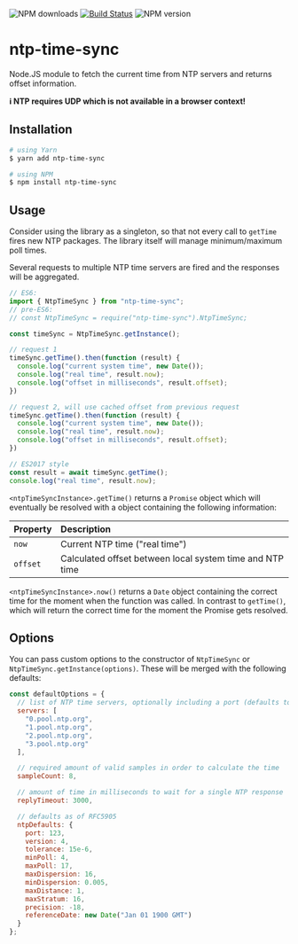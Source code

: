 ![NPM downloads](https://img.shields.io/npm/dt/ntp-time-sync.svg)
[![Build Status](https://github.com/buffcode/ntp-time-sync/actions/workflows/nodejs.yml/badge.svg)](https://github.com/buffcode/ntp-time-sync/actions)
![NPM version](https://img.shields.io/npm/v/ntp-time-sync)

# ntp-time-sync
Node.JS module to fetch the current time from NTP servers and returns offset information.

**:information_source: NTP requires UDP which is not available in a browser context!**

## Installation
```bash
# using Yarn
$ yarn add ntp-time-sync

# using NPM
$ npm install ntp-time-sync
```

## Usage
Consider using the library as a singleton, so that not every call to `getTime` fires new NTP packages.
The library itself will manage minimum/maximum poll times.

Several requests to multiple NTP time servers are fired and the responses will be aggregated.

```js
// ES6:
import { NtpTimeSync } from "ntp-time-sync";
// pre-ES6:
// const NtpTimeSync = require("ntp-time-sync").NtpTimeSync;

const timeSync = NtpTimeSync.getInstance();

// request 1
timeSync.getTime().then(function (result) {
  console.log("current system time", new Date());
  console.log("real time", result.now);
  console.log("offset in milliseconds", result.offset);
})

// request 2, will use cached offset from previous request
timeSync.getTime().then(function (result) {
  console.log("current system time", new Date());
  console.log("real time", result.now);
  console.log("offset in milliseconds", result.offset);
})

// ES2017 style
const result = await timeSync.getTime();
console.log("real time", result.now);
```

`<ntpTimeSyncInstance>.getTime()` returns a `Promise` object which will eventually be resolved with a object containing the following information:

| Property | Description |
| :--- | :--- |
| `now` | Current NTP time ("real time") |
| `offset` | Calculated offset between local system time and NTP time |
 
`<ntpTimeSyncInstance>.now()` returns a `Date` object containing the correct time for the moment when the function was called.
In contrast to `getTime()`, which will return the correct time for the moment the Promise gets resolved. 

## Options
You can pass custom options to the constructor of `NtpTimeSync` or `NtpTimeSync.getInstance(options)`.
These will be merged with the following defaults:

```js
const defaultOptions = {
  // list of NTP time servers, optionally including a port (defaults to 123)
  servers: [
    "0.pool.ntp.org",
    "1.pool.ntp.org",
    "2.pool.ntp.org",
    "3.pool.ntp.org"
  ],

  // required amount of valid samples in order to calculate the time
  sampleCount: 8,

  // amount of time in milliseconds to wait for a single NTP response
  replyTimeout: 3000,

  // defaults as of RFC5905
  ntpDefaults: {
    port: 123,
    version: 4,
    tolerance: 15e-6,
    minPoll: 4,
    maxPoll: 17,
    maxDispersion: 16,
    minDispersion: 0.005,
    maxDistance: 1,
    maxStratum: 16,
    precision: -18,
    referenceDate: new Date("Jan 01 1900 GMT")
  }
};
```
